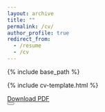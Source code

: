 ```yaml
---
layout: archive
title: ""
permalink: /cv/
author_profile: true
redirect_from:
  - /resume
  - /cv
---
```


{% include base_path %}

<!-- Load required CSS -->
<link rel="stylesheet" href="{{ base_path }}/assets/css/cv-style.css">
<!-- <link rel="stylesheet" href="https://cdnjs.cloudflare.com/ajax/libs/font-awesome/5.15.4/css/all.min.css"> -->

<!-- CV Content -->
{% include cv-template.html %}

<!-- Download Link -->
<div class="cv-download-links">
  <a href="{{ base_path }}/files/cv.pdf" class="btn btn--primary">Download PDF</a>
</div>

<!-- Print Button -->
<button onclick="window.print()" class="print-button" title="Print CV">
  <i class="fas fa-print"></i>
</button>

<script>
  document.addEventListener('DOMContentLoaded', function() {
    // Make sure all CV sections are visible
    document.querySelectorAll('.cv-hide-in-resume').forEach(function(el) {
      el.style.display = 'block';
    });
    
    // Remove any condensed styling
    document.querySelectorAll('.cv-resume-condensed').forEach(function(el) {
      el.classList.remove('condensed');
    });
    
    // Print optimization
    window.onbeforeprint = function() {
      // Add any pre-print optimizations here
      document.body.classList.add('printing');
      
      // Ensure proper page breaks
      const sections = document.querySelectorAll('.cv-section');
      sections.forEach(function(section) {
        if (section.offsetTop > window.innerHeight * 0.75) {
          section.style.pageBreakBefore = 'always';
        }
      });
    };
    
    window.onafterprint = function() {
      // Reset any changes after printing
      document.body.classList.remove('printing');
      
      // Reset page break styles
      document.querySelectorAll('.cv-section').forEach(function(section) {
        section.style.pageBreakBefore = '';
      });
    };
    
    // Handle window resize for responsive layout
    window.addEventListener('resize', function() {
      // Add any responsive adjustments here
      if (window.innerWidth < 768) {
        // Mobile adjustments
        document.querySelectorAll('.cv-projects, .cv-skills, .cv-research').forEach(function(grid) {
          grid.style.gridTemplateColumns = '1fr';
        });
      } else {
        // Desktop adjustments
        document.querySelectorAll('.cv-projects, .cv-research').forEach(function(grid) {
          grid.style.gridTemplateColumns = 'repeat(2, 1fr)';
        });
        
        document.querySelectorAll('.cv-skills').forEach(function(grid) {
          grid.style.gridTemplateColumns = 'repeat(auto-fill, minmax(250px, 1fr))';
        });
      }
    });
    
    // Trigger resize event initially
    window.dispatchEvent(new Event('resize'));
  });
</script>